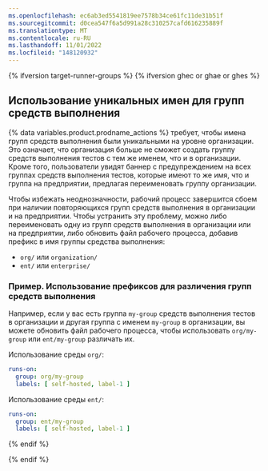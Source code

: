 ```yaml
---
ms.openlocfilehash: ec6ab3ed5541819ee7578b34ce61fc11de31b51f
ms.sourcegitcommit: d0cea547f6a5d991a28c310257cafd616235889f
ms.translationtype: MT
ms.contentlocale: ru-RU
ms.lasthandoff: 11/01/2022
ms.locfileid: "148120932"
---
```


{% ifversion target-runner-groups %} {% ifversion ghec or ghae or ghes %}
## Использование уникальных имен для групп средств выполнения

{% data variables.product.prodname_actions %} требует, чтобы имена групп средств выполнения были уникальными на уровне организации. Это означает, что организация больше не сможет создать группу средств выполнения тестов с тем же именем, что и в организации. Кроме того, пользователи увидят баннер с предупреждением на всех группах средств выполнения тестов, которые имеют то же имя, что и группа на предприятии, предлагая переименовать группу организации.

Чтобы избежать неоднозначности, рабочий процесс завершится сбоем при наличии повторяющихся групп средств выполнения в организации и на предприятии. Чтобы устранить эту проблему, можно либо переименовать одну из групп средств выполнения в организации или на предприятии, либо обновить файл рабочего процесса, добавив префикс в имя группы средства выполнения:

- `org/` или `organization/`
- `ent/` или `enterprise/`

### Пример. Использование префиксов для различения групп средств выполнения

Например, если у вас есть группа `my-group` средств выполнения тестов в организации и другая группа с именем `my-group` в организации, вы можете обновить файл рабочего процесса, чтобы использовать `org/my-group` или `ent/my-group` различать их.

Использование среды `org/`:

```yaml
runs-on:
  group: org/my-group
  labels: [ self-hosted, label-1 ]
```

Использование среды `ent/`:

```yaml
runs-on:
  group: ent/my-group
  labels: [ self-hosted, label-1 ]
```

{% endif %}

{% endif %}
